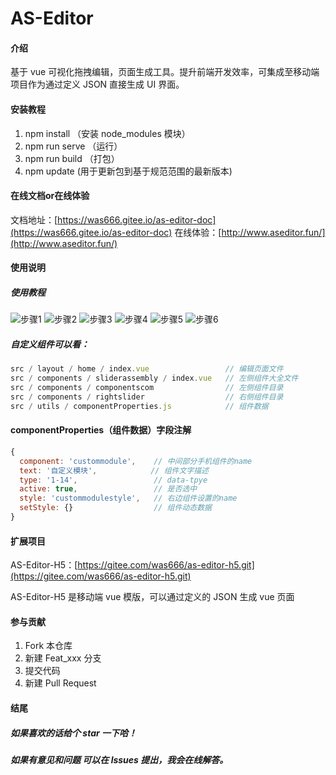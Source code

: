 # AS-Editor

#### 介绍

基于 vue 可视化拖拽编辑，页面生成工具。提升前端开发效率，可集成至移动端项目作为通过定义 JSON 直接生成 UI 界面。

#### 安装教程

1.  npm install   （安装 node_modules 模块）
2.  npm run serve （运行）
3.  npm run build （打包）
4.  npm update     (用于更新包到基于规范范围的最新版本)

#### 在线文档or在线体验

文档地址：[https://was666.gitee.io/as-editor-doc](https://was666.gitee.io/as-editor-doc)
在线体验：[http://www.aseditor.fun/](http://www.aseditor.fun/)

#### 使用说明

##### 使用教程

![步骤1](https://images.gitee.com/uploads/images/2021/1027/112917_5f4b400d_5546746.png 'image1.png')
![步骤2](https://images.gitee.com/uploads/images/2021/1027/112939_e466bef2_5546746.png 'image2.png')
![步骤3](https://images.gitee.com/uploads/images/2021/1027/112950_60be2a1a_5546746.png 'image3.png')
![步骤4](https://images.gitee.com/uploads/images/2021/1027/113000_117378e7_5546746.png 'image4.png')
![步骤5](https://images.gitee.com/uploads/images/2021/1101/173304_1e88f8bb_5546746.png "image5.png")
![步骤6](https://images.gitee.com/uploads/images/2021/1101/173318_fee90ec7_5546746.png "image6.png")

##### 自定义组件可以看：

```js
src / layout / home / index.vue                 // 编辑页面文件
src / components / sliderassembly / index.vue   // 左侧组件大全文件
src / components / componentscom                // 左侧组件目录
src / components / rightslider                  // 右侧组件目录
src / utils / componentProperties.js            // 组件数据
```

#### componentProperties（组件数据）字段注解

```js
{
  component: 'custommodule',    // 中间部分手机组件的name
  text: '自定义模块',            // 组件文字描述
  type: '1-14',                 // data-tpye
  active: true,                 // 是否选中
  style: 'custommodulestyle',   // 右边组件设置的name
  setStyle: {}                  // 组件动态数据
}
```

#### 扩展项目

AS-Editor-H5：[https://gitee.com/was666/as-editor-h5.git](https://gitee.com/was666/as-editor-h5.git)

AS-Editor-H5 是移动端 vue 模版，可以通过定义的 JSON 生成 vue 页面

#### 参与贡献

1.  Fork 本仓库
2.  新建 Feat_xxx 分支
3.  提交代码
4.  新建 Pull Request

#### 结尾

##### 如果喜欢的话给个 star 一下哈！

##### 如果有意见和问题 可以在 lssues 提出，我会在线解答。
